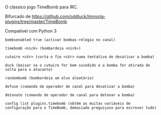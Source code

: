 O clássico jogo TimeBomb para IRC.

Bifurcado de https://github.com/oddluck/limnoria-plugins/tree/master/TimeBomb

Compatível com Python 3

```
bombsenabled true (activar bombas-relógio no canal)
```
```
timebomb <nick> (bombardeia <nick>)
```
```
cutwire <côr> (corta o fio <côr> numa tentativa de desativar a bomba)
```
```
duck (baixar se o cutwire for bem sucedido e a bomba for atirada de volta para o atacante)
```
```
randombomb (bombardeia um alvo aleatório)
```
```
defuse (comando de operador de canal para desativar a bomba)
```
```
detonate (comando de operador de canal para detonar a bomba)
```
```
config list plugins.timebomb (obtêm as muitas variáveis de configuração para o TimeBomb, demasiado preguiçoso para escrever tudo)
```